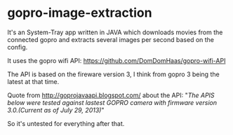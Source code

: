 gopro-image-extraction
======================


It's an System-Tray app written in JAVA which downloads movies from the connected gopro and extracts several images per second based on the config.

It uses the gopro wifi API: https://github.com/DomDomHaas/gopro-wifi-API


The API is based on the fireware version 3, I think from gopro 3 being the latest at that time.

Quote from http://goprojavaapi.blogspot.com/ about the API:
"*The APIS below were tested against lastest GOPRO camera with firmware version 3.0.(Current as of July 29, 2013)*"

So it's untested for everything after that.
